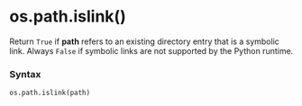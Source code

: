 # os.path.islink()

Return `True` if **path** refers to an existing directory entry that is a symbolic link. Always `False` if symbolic links are not supported by the Python runtime.

### Syntax

```python
os.path.islink(path)
```